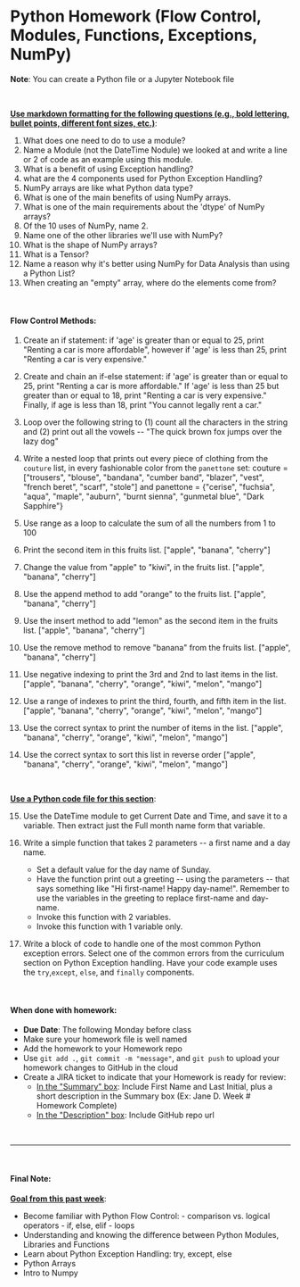 # Python Homework (Flow Control, Modules, Functions, Exceptions, NumPy) 

**Note**: You can create a Python file or a Jupyter Notebook file

<br> 

**<ins>Use markdown formatting for the following questions (e.g., bold lettering, bullet points, different font sizes, etc.)</ins>**:

1. What does one need to do to use a module?
1. Name a Module (not the DateTime Nodule) we looked at and write a line or 2 of code as an example using this module.
1. What is a benefit of using Exception handling?
1. what are the 4 components used for Python Exception Handling?
1. NumPy arrays are like what Python data type?
1. What is one of the main benefits of using NumPy arrays.
1. What is one of the main requirements about the 'dtype' of NumPy arrays?
1. Of the 10 uses of NumPy, name 2.
1. Name one of the other libraries we'll use with NumPy?
1. What is the shape of NumPy arrays?
1. What is a Tensor?
1. Name a reason why it's better using  NumPy for Data Analysis than using a Python List?
1. When creating an "empty" array, where do the elements come from?

<br>

#### Flow Control Methods:

1. Create an if statement: if 'age' is greater than or equal to 25, print "Renting a car is more affordable", however if 'age' is less than 25, print "Renting a car is very expensive."

2. Create and chain an if-else  statement: if 'age' is greater than or equal to 25, print "Renting a car is more affordable." If 'age' is less than 25 but greater than or equal to 18, print "Renting a car is very expensive." Finally, if age is less than 18, print "You cannot legally rent a car."

3. Loop over the following string to (1) count all the characters in the string and (2) print out all the vowels -- "The quick brown fox jumps over the lazy dog"

4. Write a nested loop that prints out every piece of clothing from the `couture` list, in every fashionable color from the `panettone` set: couture = ["trousers", "blouse", "bandana", "cumber band", "blazer", "vest", "french beret", "scarf", "stole"] and panettone = {"cerise", "fuchsia", "aqua", "maple", "auburn", "burnt sienna", "gunmetal blue", "Dark Sapphire"}

5. Use range as a loop to calculate the sum of all the numbers from 1 to 100

6. Print the second item in this fruits list.
    ["apple", "banana", "cherry"]

7. Change the value from "apple" to "kiwi", in the fruits list.
    ["apple", "banana", "cherry"]

8. Use the append method to add "orange" to the fruits list.
    ["apple", "banana", "cherry"]

9. Use the insert method to add "lemon" as the second item in the fruits list.
    ["apple", "banana", "cherry"]

10. Use the remove method to remove "banana" from the fruits list.
    ["apple", "banana", "cherry"]

11. Use negative indexing to print the 3rd and 2nd to last items in the list.
    ["apple", "banana", "cherry", "orange", "kiwi", "melon", "mango"]

12. Use a range of indexes to print the third, fourth, and fifth item in the list.
    ["apple", "banana", "cherry", "orange", "kiwi", "melon", "mango"]

13. Use the correct syntax to print the number of items in the list.
    ["apple", "banana", "cherry", "orange", "kiwi", "melon", "mango"]

14. Use the correct syntax to sort this list in reverse order
    ["apple", "banana", "cherry", "orange", "kiwi", "melon", "mango"]

<br>


**<ins>Use a Python code file for this section</ins>**:

15. Use the DateTime module to get Current Date and Time, and save it to a variable. Then extract just the Full month name form that variable.

16. Write a simple function that takes 2 parameters -- a  first name and a day name.
    - Set a default value for the day name of Sunday.
    - Have the function print out a greeting -- using the parameters -- that says something like "Hi first-name! Happy day-name!". Remember to use the variables in the greeting to replace first-name and day-name.  
    - Invoke this function with 2 variables.
    - Invoke this function with 1 variable only.

17. Write a block of code to handle one of the most common Python exception errors. Select one of the common errors from the curriculum section on Python Exception handling. Have your code example uses the `try`,`except`, `else`, and `finally` components.

<br>

#### When done with homework:
- **Due Date**: The following Monday before class
- Make sure your homework file is well named
- Add the homework to your Homework repo
- Use  `git add .`, `git commit -m "message"`, and `git push` to upload your homework changes to GitHub in the cloud
- Create a JIRA ticket to indicate that your Homework is ready for review:
    - <ins> In the "Summary" box</ins>: Include First Name and Last Initial, plus a short description in the Summary box (Ex: Jane D. Week # Homework Complete)
    - <ins> In the "Description" box</ins>: Include GitHub repo url 

<br>

------------------------------------------------------------------------------------

<br>

#### Final Note: 
**<ins>Goal from this past week</ins>**: 
- Become familiar with Python Flow Control:
        - comparison vs. logical operators
        - if, else, elif
        - loops
- Understanding and knowing the difference between Python Modules, Libraries and Functions
- Learn about Python Exception Handling: try, except, else
- Python Arrays
- Intro to Numpy